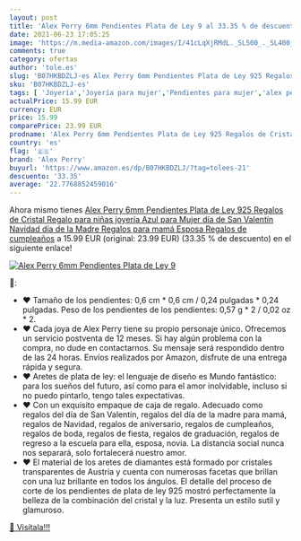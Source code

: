 ```yaml
---
layout: post
title: 'Alex Perry 6mm Pendientes Plata de Ley 9 al 33.35 % de descuento'
date: 2021-06-23 17:05:25
image: 'https://m.media-amazon.com/images/I/41cLqXjRMdL._SL500_._SL400_.jpg'
comments: true
category: ofertas
author: 'tole.es'
slug: 'B07HKBDZLJ-es Alex Perry 6mm Pendientes Plata de Ley 925 Regalos de...'
sku: 'B07HKBDZLJ-es'
tags: [ 'Joyería','Joyería para mujer','Pendientes para mujer','alex perry','de','ley','navidad','plata', ]
actualPrice: 15.99 EUR
currency: EUR
price: 15.99
comparePrice: 23.99 EUR
prodname: 'Alex Perry 6mm Pendientes Plata de Ley 925 Regalos de Cristal Regalo para niñas joyería Azul para Mujer día de San Valentín Navidad día de la Madre Regalos para mamá Esposa Regalos de cumpleaños'
country: 'es'
flag: '🇪🇸'
brand: 'Alex Perry'
buyurl: 'https://www.amazon.es/dp/B07HKBDZLJ/?tag=tolees-21'
descuento: '33.35'
average: '22.7768852459016'
---
```


Ahora mismo tienes [Alex Perry 6mm Pendientes Plata de Ley 925 Regalos de Cristal Regalo para niñas joyería Azul para Mujer día de San Valentín Navidad día de la Madre Regalos para mamá Esposa Regalos de cumpleaños](https://www.amazon.es/dp/B07HKBDZLJ/?tag=tolees-21) a 15.99 EUR (original: 23.99 EUR) (33.35 %  de descuento) en el siguiente enlace!

[![Alex Perry 6mm Pendientes Plata de Ley 9](https://m.media-amazon.com/images/I/41cLqXjRMdL._SL500_._SL400_.jpg)](https://www.amazon.es/dp/B07HKBDZLJ/?tag=tolees-21)

🔎:

- ♥ Tamaño de los pendientes: 0,6 cm * 0,6 cm / 0,24 pulgadas * 0,24 pulgadas. Peso de los pendientes de los pendientes: 0,57 g * 2 / 0,02 oz * 2.
- ♥ Cada joya de Alex Perry tiene su propio personaje único. Ofrecemos un servicio postventa de 12 meses. Si hay algún problema con la compra, no dude en contactarnos. Su mensaje será respondido dentro de las 24 horas. Envíos realizados por Amazon, disfrute de una entrega rápida y segura.
- ♥ Aretes de plata de ley: el lenguaje de diseño es Mundo fantástico: para los sueños del futuro, así como para el amor inolvidable, incluso si no puedo pintarlo, tengo tales expectativas.
- ♥ Con un exquisito empaque de caja de regalo. Adecuado como regalos del día de San Valentín, regalos del día de la madre para mamá, regalos de Navidad, regalos de aniversario, regalos de cumpleaños, regalos de boda, regalos de fiesta, regalos de graduación, regalos de regreso a la escuela para ella, esposa, novia. La distancia social nunca nos separará, solo fortalecerá nuestro amor.
- ♥ El material de los aretes de diamantes está formado por cristales transparentes de Austria y cuenta con numerosas facetas que brillan con una luz brillante en todos los ángulos. El detalle del proceso de corte de los pendientes de plata de ley 925 mostró perfectamente la belleza de la combinación del cristal y la luz. Presenta un estilo sutil y glamuroso.

[🛒 Visítala!!!](https://www.amazon.es/dp/B07HKBDZLJ/?tag=tolees-21)

